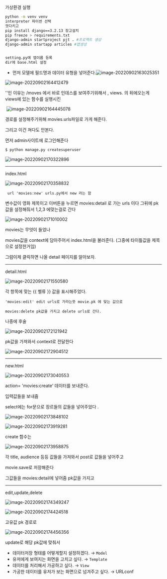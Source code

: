 가상환경 실행

```bash
python -m venv venv
interpreter 파이썬 선택
껏다키고
pip install django==3.2.13 장고설치
pip freeze > requirements.txt
django-admin startproject pjt . #프로젝트 생성
django-admin startapp articles #앱생성


setting.py에 앱이름 등록
dir에 base.html 설정
```



- 먼저 모델에 필드명과 데이터 유형을 넣어준다.![image-20220902163025351](04_pjt_readme.assets/image-20220902163025351.png)

  

![image-20220902164412479](04_pjt_readme.assets/image-20220902164412479.png)

''인 이유는 /moves 에서 바로 인데스를 보여주기위해서 , views. 의 뒤에오는게 views에 있는 함수를 실행시킨

​	 ![image-20220902164445078](04_pjt_readme.assets/image-20220902164445078.png)

경로를 설정해주기위해 movies.urls파일로 가게 해준다.

그리고 이건 쳐다도 안본다.

먼저 admin사이트에 로그인해준다 

```bash
$ python manage.py createsuperuser
```

![image-20220902170322896](04_pjt_readme.assets/image-20220902170322896.png)



--------------------------------------------------------------------------------------------------------------------------------------------------------

index.html

![image-20220902170358832](04_pjt_readme.assets/image-20220902170358832.png)

```django
 url 'movies:new' urls.py에서 new 라는 함
```

변수값이 영화 제목이고  이버튼을 누르면 movies:detail 로 가는 urls 이다 그뒤에 pk값을 설정해줘서 1,2,3 에맞는걸로 간다

![image-20220902171010002](04_pjt_readme.assets/image-20220902171010002.png)

movies는 무엇이 들었나

movies값을 context에 담아주어서  index.html을 불러준다. (그중에 타이틀값을 제목으로 설정한거임)

그럼이제 클릭하면 나올 detail 페이지를 알아보자.

---

detail.html

![image-20220902171550580](04_pjt_readme.assets/image-20220902171550580.png)

각 항목에 맞는 {{ 벨류 }} 값을 표시해주었다.

```django
'movies:edit' edit urls로 가라는뜻 movie.pk 에 맞는 값으로 
```

```django
movies:delete pk값을 가지고 delete urls로 간다.
```

나중에 후술

![image-20220902172121942](04_pjt_readme.assets/image-20220902172121942.png)

pk값을 가져와서 context로 전달한다

![image-20220902172904512](04_pjt_readme.assets/image-20220902172904512.png)



---

new.html

![image-20220902173040553](04_pjt_readme.assets/image-20220902173040553.png)

action= 'movies:create' 데이터를 보내준다.

입력값들을 보내줌 

select에는 for문으로 장르들의 값들을 넣어주었다 .

![image-20220902173848102](04_pjt_readme.assets/image-20220902173848102.png)

![image-20220902173919281](04_pjt_readme.assets/image-20220902173919281.png)

create 함수는 

![image-20220902173958875](04_pjt_readme.assets/image-20220902173958875.png)

각 title, audience 등등 값들을 가져와서 post로 값들을 넣어주고 

movie.save로 저장해준다

그값들을 movies:detail에 넣어줌 pk값을 가지고



---

edit,update,delete

![image-20220902174349247](04_pjt_readme.assets/image-20220902174349247.png)



![image-20220902174424518](04_pjt_readme.assets/image-20220902174424518.png)

고유값 pk 경로로 

![image-20220902174456356](04_pjt_readme.assets/image-20220902174456356.png)

update로 해당 pk값에 맞춰서



- 데이터저장 형태를 어떻게할지 설정하겠다. → `Model`
- 유저에게 보여지는 화면을 고치고 싶다. → `Template`
- 데이터를 처리해서 가공하고 싶다. → `View`
- 가공한 데이터를 유저가 보는 화면으로 넘겨주고 싶다. → URLconf

